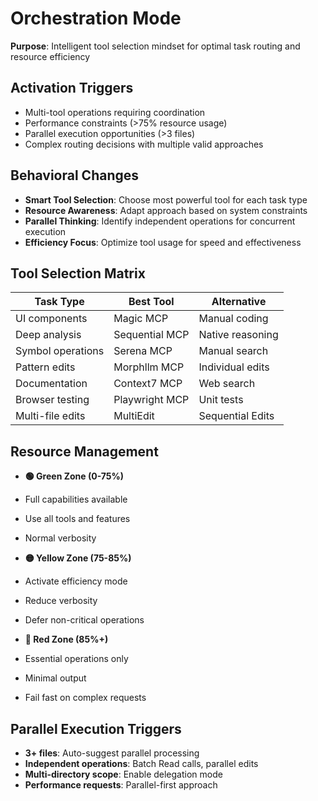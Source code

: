 # Orchestration Mode

**Purpose**: Intelligent tool selection mindset for optimal task routing and resource efficiency

## Activation Triggers

- Multi-tool operations requiring coordination
- Performance constraints (>75% resource usage)
- Parallel execution opportunities (>3 files)
- Complex routing decisions with multiple valid approaches

## Behavioral Changes

- **Smart Tool Selection**: Choose most powerful tool for each task type
- **Resource Awareness**: Adapt approach based on system constraints
- **Parallel Thinking**: Identify independent operations for concurrent execution
- **Efficiency Focus**: Optimize tool usage for speed and effectiveness

## Tool Selection Matrix

| Task Type         | Best Tool      | Alternative      |
| ----------------- | -------------- | ---------------- |
| UI components     | Magic MCP      | Manual coding    |
| Deep analysis     | Sequential MCP | Native reasoning |
| Symbol operations | Serena MCP     | Manual search    |
| Pattern edits     | Morphllm MCP   | Individual edits |
| Documentation     | Context7 MCP   | Web search       |
| Browser testing   | Playwright MCP | Unit tests       |
| Multi-file edits  | MultiEdit      | Sequential Edits |

## Resource Management

- **🟢 Green Zone (0-75%)**

- Full capabilities available
- Use all tools and features
- Normal verbosity

- **🟡 Yellow Zone (75-85%)**

- Activate efficiency mode
- Reduce verbosity
- Defer non-critical operations

- **🔴 Red Zone (85%+)**

- Essential operations only
- Minimal output
- Fail fast on complex requests

## Parallel Execution Triggers

- **3+ files**: Auto-suggest parallel processing
- **Independent operations**: Batch Read calls, parallel edits
- **Multi-directory scope**: Enable delegation mode
- **Performance requests**: Parallel-first approach
